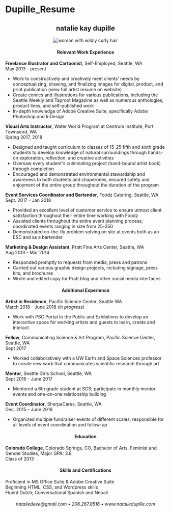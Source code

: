 # Dupille_Resume

<h2 align="center"> natalie kay dupille </h1>
<p align="center">
  <img align="center" src= "https://78.media.tumblr.com/ca552fe3f96e796fd150c766532961ad/tumblr_p5hzlx19lU1tjh0v8o1_540.png" alt="woman with wildly curly hair"/></p>

<h4 align="center"> Relevant Work Experience</h4>

**Freelance Illustrator and Cartoonist**, Self-Employed, Seattle, WA  
May 2013 - present

* Work to constructively and creatively meet clients’ needs by conceptualizing, drawing, and finalizing images for  digital, product, and print publication (view full artist resume on website)
* Create comics and illustrations for various publications, including the Seattle Weekly and Taproot Magazine as well as numerous anthologies, product lines, and self-published work
* In-depth knowledge of Adobe Creative Suite, specifically Adobe Photoshop and InDesign

**Visual Arts Instructor**, Water World Program at Centrum Institute, Port Townsend, WA  
Spring 2017, 2018

* Designed and taught curriculum to classes of 15-25 fifth and sixth grade students to develop knowledge of natural surroundings through hands-on exploration, reflection, and creative activities
* Oversaw every student's culminating project (hand-bound artist book) through completion 
* Encouraged and demonstrated environmental stewardship and awareness to both students and chaperones, ensured safety and enjoyment of the entire group throughout the duration of the program

**Event Services Coordinator and Bartender**, Foodz Catering, Seattle, WA  
Sept. 2017 - Jan 2018

* Provided an excellent level of customer service to ensure utmost client satisfaction throughout their entire time working with Foodz
* Assisted clients throughout the entire event planning process; coordinated events ranging in size from 25-350
* Demonstrated on-the-fly problem solving on site at events both as an ESC and as a bartender

**Marketing & Design Assistant**, Pratt Fine Arts Center, Seattle, WA  
Aug 2013 - Mar 2014

* Responded promptly to requests from media, press and patrons
* Carried out various graphic design projects, including signage, press kits, and brochures
* Wrote and edited copy for Pratt blog and other social media interfaces


<h4 align="center"> Additional Experience</h4>

**Artist in Residence**, Pacific Science Center, Seattle WA  
March 2018 - June 2018 _(in progress)_
* Work with PSC Portal to the Public and Exhibitions to develop an interactive space for working artists and guests to learn, create and interact

**Fellow**, Communicating Science & Art Program, Pacific Science Center, Seattle, WA  
Sept 2017  

* Worked collaboratively with a UW Earth and Space Sciences professor to create new work that communicates scientific research through art

**Mentor**, Seattle Girls School, Seattle, WA  
Sept 2016 - June 2017 

* Mentored a 6th grade student at SGS; participate in monthly mentor events and one-on-one relationship building

**Event Coordinator**, SherpaCares, Seattle, WA  
Dec. 2015 - June 2016

* Organized multiple fundraiser events of different scales; responsible for all levels of event coordination and follow-up


<h4 align="center">Education</h4>

**Colorado College**, Colorado Springs, CO, Bachelor of Arts, Feminist and Gender Studies, Major GPA: 3.8  
Class of 2013

<h4 align="center">Skills and Certifications</h4>

Proficient in MS Office Suite & Adobe Creative Suite  
Beginning HTML, CSS, and Wordpress skills  
Fluent Dutch; Conversational Spanish and Nepali

<h6 align="center"> nataliedeee@gmail.com • 206.267.8516 • www.nataliedupille.com </h6>
